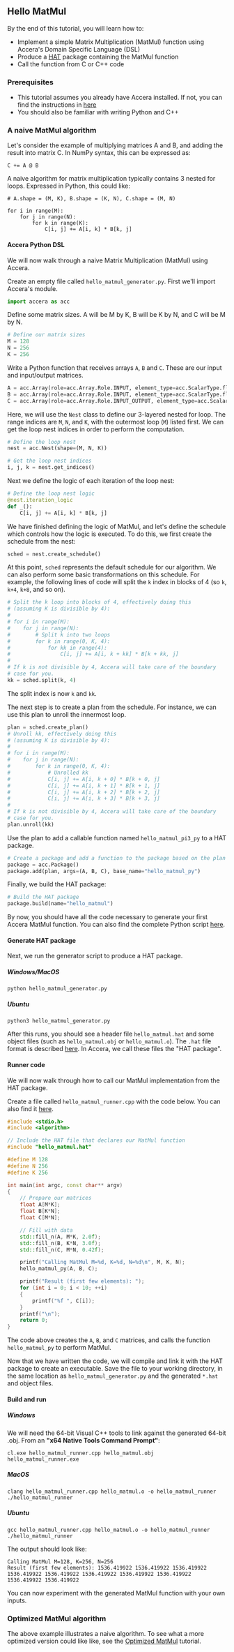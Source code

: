 ## Hello MatMul

By the end of this tutorial, you will learn how to:

* Implement a simple Matrix Multiplication (MatMul) function using Accera's Domain Specific Language (DSL)
* Produce a [HAT](https://github.com/microsoft/hat) package containing the MatMul function
* Call the function from C or C++ code

### Prerequisites

* This tutorial assumes you already have Accera installed. If not, you can find the instructions in [here](../Install/README.md)
* You should also be familiar with writing Python and C++

### A naive MatMul algorithm

Let's consider the example of multiplying matrices A and B, and adding the result into matrix C. In NumPy syntax, this can be expressed as:

```
C += A @ B
```

A naive algorithm for matrix multiplication typically contains 3 nested for loops. Expressed in Python, this could like:

```
# A.shape = (M, K), B.shape = (K, N), C.shape = (M, N)

for i in range(M):
    for j in range(N):
        for k in range(K):
            C[i, j] += A[i, k] * B[k, j]
```

#### Accera Python DSL

We will now walk through a naive Matrix Multiplication (MatMul) using Accera.

Create an empty file called `hello_matmul_generator.py`. First we'll import Accera's module.

```python
import accera as acc
```

Define some matrix sizes. A will be M by K, B will be K by N, and C will be M by N.

```python
# Define our matrix sizes
M = 128
N = 256
K = 256
```

Write a Python function that receives arrays `A`, `B` and `C`. These are our input and input/output matrices.

```python
A = acc.Array(role=acc.Array.Role.INPUT, element_type=acc.ScalarType.float32, shape=(M, K))
B = acc.Array(role=acc.Array.Role.INPUT, element_type=acc.ScalarType.float32, shape=(K, N))
C = acc.Array(role=acc.Array.Role.INPUT_OUTPUT, element_type=acc.ScalarType.float32, shape=(M, N))
```

Here, we will use the `Nest` class to define our 3-layered nested for loop. The range indices are `M`, `N`, and `K`, with the outermost loop (`M`) listed first. We can get the loop nest indices in order to perform the computation.

```python
# Define the loop nest
nest = acc.Nest(shape=(M, N, K))

# Get the loop nest indices
i, j, k = nest.get_indices()
```

Next we define the logic of each iteration of the loop nest:
```python
# Define the loop nest logic
@nest.iteration_logic
def _():
    C[i, j] += A[i, k] * B[k, j]
```

We have finished defining the logic of MatMul, and let's define the schedule which controls how the logic is executed. To do this, we first create the schedule from the nest:

```python
sched = nest.create_schedule()
```

At this point, `sched` represents the default schedule for our algorithm. We can also perform some basic transformations on this schedule. For example, the following lines of code will split the `k` index in blocks of 4 (so `k`, `k+4`, `k+8`, and so on).

```python
# Split the k loop into blocks of 4, effectively doing this
# (assuming K is divisible by 4):
#
# for i in range(M):
#    for j in range(N):
#        # Split k into two loops
#        for k in range(0, K, 4):
#            for kk in range(4):
#                C[i, j] += A[i, k + kk] * B[k + kk, j]
#
# If k is not divisible by 4, Accera will take care of the boundary
# case for you.
kk = sched.split(k, 4)
```

The split index is now `k` and `kk`.

The next step is to create a plan from the schedule. For instance, we can use this plan to unroll the innermost loop.

```python
plan = sched.create_plan()
# Unroll kk, effectively doing this
# (assuming K is divisible by 4):
#
# for i in range(M):
#    for j in range(N):
#        for k in range(0, K, 4):
#            # Unrolled kk
#            C[i, j] += A[i, k + 0] * B[k + 0, j]
#            C[i, j] += A[i, k + 1] * B[k + 1, j]
#            C[i, j] += A[i, k + 2] * B[k + 2, j]
#            C[i, j] += A[i, k + 3] * B[k + 3, j]
#
# If k is not divisible by 4, Accera will take care of the boundary
# case for you.
plan.unroll(kk)
```

Use the plan to add a callable function named `hello_matmul_pi3_py` to a HAT package.

```python
# Create a package and add a function to the package based on the plan
package = acc.Package()
package.add(plan, args=(A, B, C), base_name="hello_matmul_py")
```

Finally, we build the HAT package:
```python
# Build the HAT package
package.build(name="hello_matmul")
```

By now, you should have all the code necessary to generate your first Accera MatMul function. You can also find the complete Python script [here](hello_matmul/hello_matmul_generator.py).

#### Generate HAT package

Next, we run the generator script to produce a HAT package.

##### Windows/MacOS

```shell
python hello_matmul_generator.py
```

##### Ubuntu

```shell
python3 hello_matmul_generator.py
```

After this runs, you should see a header file `hello_matmul.hat` and some object files (such as `hello_matmul.obj` or `hello_matmul.o`). The `.hat` file format is described [here](https://github.com/microsoft/hat). In Accera, we call these files the "HAT package".

#### Runner code

We will now walk through how to call our MatMul implementation from the HAT package.

Create a file called `hello_matmul_runner.cpp` with the code below. You can also find it [here](hello_matmul/hello_matmul_runner.cpp).

```cpp
#include <stdio.h>
#include <algorithm>

// Include the HAT file that declares our MatMul function
#include "hello_matmul.hat"

#define M 128
#define N 256
#define K 256

int main(int argc, const char** argv)
{
    // Prepare our matrices
    float A[M*K];
    float B[K*N];
    float C[M*N];

    // Fill with data
    std::fill_n(A, M*K, 2.0f);
    std::fill_n(B, K*N, 3.0f);
    std::fill_n(C, M*N, 0.42f);

    printf("Calling MatMul M=%d, K=%d, N=%d\n", M, K, N);
    hello_matmul_py(A, B, C);

    printf("Result (first few elements): ");
    for (int i = 0; i < 10; ++i)
    {
        printf("%f ", C[i]);
    }
    printf("\n");
    return 0;
}
```

The code above creates the `A`, `B`, and `C` matrices, and calls the function `hello_matmul_py` to perform MatMul.

Now that we have written the code, we will compile and link it with the HAT package to create an executable. Save the file to your working directory, in the same location as `hello_matmul_generator.py` and the generated `*.hat` and object files.

#### Build and run

##### Windows

We will need the 64-bit Visual C++ tools to link against the generated 64-bit .obj. From an __"x64 Native Tools Command Prompt"__:

```
cl.exe hello_matmul_runner.cpp hello_matmul.obj
hello_matmul_runner.exe
```

##### MacOS

```
clang hello_matmul_runner.cpp hello_matmul.o -o hello_matmul_runner
./hello_matmul_runner
```

##### Ubuntu

```
gcc hello_matmul_runner.cpp hello_matmul.o -o hello_matmul_runner
./hello_matmul_runner
```

The output should look like:

```
Calling MatMul M=128, K=256, N=256
Result (first few elements): 1536.419922 1536.419922 1536.419922 1536.419922 1536.419922 1536.419922 1536.419922 1536.419922 1536.419922 1536.419922
```

You can now experiment with the generated MatMul function with your own inputs.

### Optimized MatMul algorithm

The above example illustrates a naive algorithm. To see what a more optimized version could like like, see the [Optimized MatMul](./Optimized_MatMul.md) tutorial.
